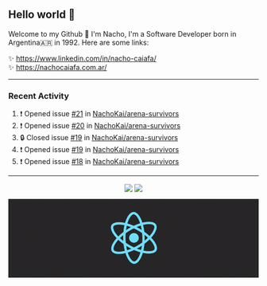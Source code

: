 ## Hello world 👋  
Welcome to my Github 🧙‍ I'm Nacho, I'm a Software Developer born in Argentina🇦🇷 in 1992. Here are some links:  
  
✨ https://www.linkedin.com/in/nacho-caiafa/  
✨ https://nachocaiafa.com.ar/  

---

### Recent Activity

<!--START_SECTION:activity-->
1. ❗ Opened issue [#21](https://github.com/NachoKai/arena-survivors/issues/21) in [NachoKai/arena-survivors](https://github.com/NachoKai/arena-survivors)
2. ❗ Opened issue [#20](https://github.com/NachoKai/arena-survivors/issues/20) in [NachoKai/arena-survivors](https://github.com/NachoKai/arena-survivors)
3. 🔒 Closed issue [#19](https://github.com/NachoKai/arena-survivors/issues/19) in [NachoKai/arena-survivors](https://github.com/NachoKai/arena-survivors)
4. ❗ Opened issue [#19](https://github.com/NachoKai/arena-survivors/issues/19) in [NachoKai/arena-survivors](https://github.com/NachoKai/arena-survivors)
5. ❗ Opened issue [#18](https://github.com/NachoKai/arena-survivors/issues/18) in [NachoKai/arena-survivors](https://github.com/NachoKai/arena-survivors)
<!--END_SECTION:activity-->

---

<p align="center">
    <img align='center' src="https://github-readme-stats.vercel.app/api?username=NachoKai&theme=react&hide_border=true&include_all_commits=false&count_private=true" />
    <img align="center" src="https://github-readme-stats.vercel.app/api/top-langs?username=NachoKai&langs_count=10&show_icons=true&locale=en&layout=compact&theme=react&hide_border=true" />
   <!-- <img align='center' src="https://github-readme-streak-stats.herokuapp.com/?user=NachoKai&theme=react&hide_border=true" /> -->
</p>

<p align="center">
    <img align='center' src='https://raw.githubusercontent.com/NachoKai/NachoKai/master/x3x5w638kkixi9s3h3vw.gif' >
</p>
